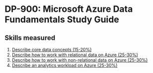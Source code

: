 # DP-900: Microsoft Azure Data Fundamentals Study Guide

## Skills measured
1. [Describe core data concepts (15-20%)]()
2. [Describe how to work with relational data on Azure (25-30%)]()
3. [Describe how to work with non-relational data on Azure (25-30%)]()
4. [Describe an analytics workload on Azure (25-30%)]()